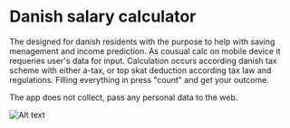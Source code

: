 # Danish salary calculator

The designed for danish residents with the purpose to help with saving menagement and income prediction.
As cousual calc on mobile device it requeries user's data for input.
Calculation occurs according danish tax scheme with either a-tax, or top skat deduction according tax law and regulations.
Filling everything in press "count" and get your outcome.

The app does not collect, pass any personal data to the web.

![Alt text](https://drive.google.com/file/d/1sU5_rQLaJkG3J2957PKWHwahF-8PFcRB/view?usp=sharing)

